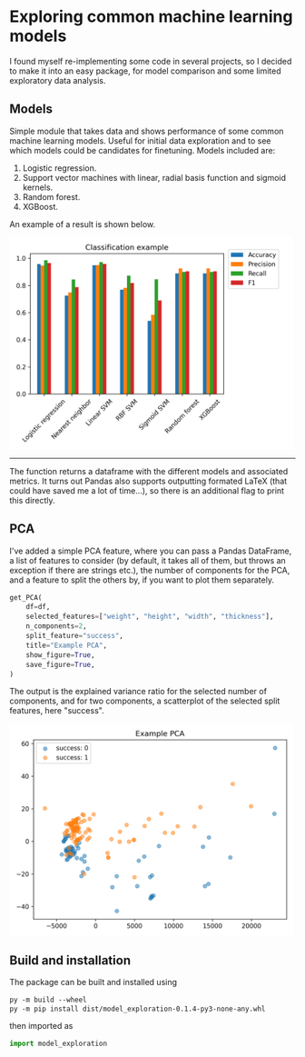 # Exploring common machine learning models 

I found myself re-implementing some code in several projects, so I decided to make it into an easy package, for model comparison and some limited exploratory data analysis. 

## Models 

Simple module that takes data and shows performance of some common machine learning models. Useful for initial data exploration and to see which models could be candidates for finetuning. Models included are: 

1. Logistic regression. 
2. Support vector machines with linear, radial basis function and sigmoid kernels. 
3. Random forest. 
4. XGBoost. 

An example of a result is shown below. 

<img align="center" src="https://raw.githubusercontent.com/NielsBongers/model-exploration/main/model_overviews/Figures/Classification%20example.png" width="500"> 

---

The function returns a dataframe with the different models and associated metrics. It turns out Pandas also supports outputting formated LaTeX (that could have saved me a lot of time...), so there is an additional flag to print this directly. 

## PCA 

I've added a simple PCA feature, where you can pass a Pandas DataFrame, a list of features to consider (by default, it takes all of them, but throws an exception if there are strings etc.), the number of components for the PCA, and a feature to split the others by, if you want to plot them separately. 

```python
get_PCA(
    df=df,
    selected_features=["weight", "height", "width", "thickness"],
    n_components=2,
    split_feature="success",
    title="Example PCA",
    show_figure=True,
    save_figure=True,
)
```

The output is the explained variance ratio for the selected number of components, and for two components, a scatterplot of the selected split features, here "success". 

<img align="center" src="https://raw.githubusercontent.com/NielsBongers/model-exploration/main/model_overviews/Figures/PCA%20example.png" width="500"> 

## Build and installation 

The package can be built and installed using 

    py -m build --wheel
    py -m pip install dist/model_exploration-0.1.4-py3-none-any.whl

then imported as 

```python
import model_exploration
```


